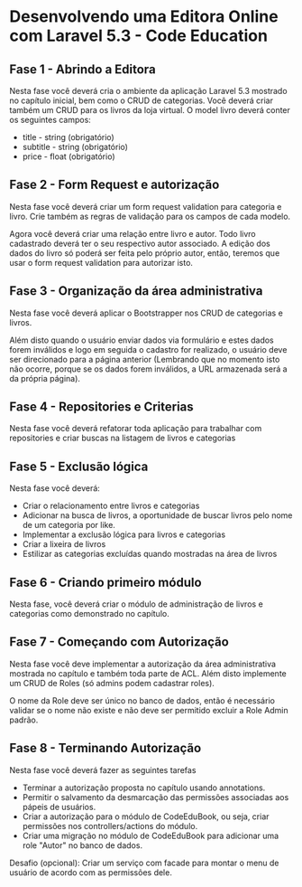 # Desenvolvendo uma Editora Online com Laravel 5.3 - Code Education
## Fase 1 - Abrindo a Editora
Nesta fase você deverá cria o ambiente da aplicação Laravel 5.3 mostrado no capítulo inicial, bem como o CRUD de categorias.
Você deverá criar também um CRUD para os livros da loja virtual. O model livro deverá conter os seguintes campos:

* title - string (obrigatório)
* subtitle - string (obrigatório)
* price - float (obrigatório)

## Fase 2 - Form Request e autorização

Nesta fase você deverá criar um form request validation para categoria e livro. Crie também as regras de validação para os campos de cada modelo.

Agora você deverá criar uma relação entre livro e autor. Todo livro cadastrado deverá ter o seu respectivo autor associado.
A edição dos dados do livro só poderá ser feita pelo próprio autor, então, teremos que usar o form request validation para autorizar isto.

## Fase 3 - Organização da área administrativa

Nesta fase você deverá aplicar o Bootstrapper nos CRUD de categorias e livros.

Além disto quando o usuário enviar dados via formulário e estes dados forem inválidos e logo em seguida o cadastro for realizado, o usuário deve ser direcionado para a página anterior (Lembrando que no momento isto não ocorre, porque se os dados forem inválidos, a URL armazenada será a da própria página).

## Fase 4 - Repositories e Criterias

Nesta fase você deverá refatorar toda aplicação para trabalhar com repositories e criar buscas na listagem de livros e categorias

## Fase 5 - Exclusão lógica

Nesta fase você deverá:

* Criar o relacionamento entre livros e categorias
* Adicionar na busca de livros, a oportunidade de buscar livros pelo nome de um categoria por like.
* Implementar a exclusão lógica para livros e categorias
* Criar a lixeira de livros
* Estilizar as categorias excluídas quando mostradas na área de livros

## Fase 6 - Criando primeiro módulo

Nesta fase, você deverá criar o módulo de administração de livros e categorias como demonstrado no capítulo.

## Fase 7 - Começando com Autorização

Nesta fase você deve implementar a autorização da área administrativa mostrada no capítulo e também toda parte de ACL. Além disto implemente um CRUD de Roles (só admins podem cadastrar roles).

O nome da Role deve ser único no banco de dados, então é necessário validar se o nome não existe e não deve ser permitido excluir a Role Admin padrão.

## Fase 8 - Terminando Autorização

Nesta fase você deverá fazer as seguintes tarefas
* Terminar a autorização proposta no capítulo usando annotations.
* Permitir o salvamento da desmarcação das permissões associadas aos pápeis de usuários.
* Criar a autorização para o módulo de CodeEduBook, ou seja, criar permissões nos controllers/actions do módulo.
* Criar uma migração no módulo de CodeEduBook para adicionar uma role "Autor" no banco de dados.

Desafio (opcional): Criar um serviço com facade para montar o menu de usuário de acordo com as permissões dele.